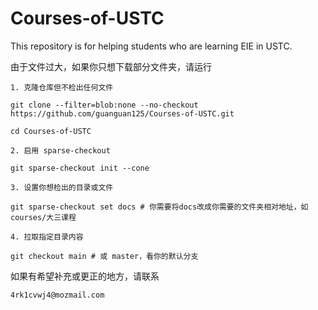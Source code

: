 # Courses-of-USTC

This repository is for helping students who are learning EIE in USTC.

由于文件过大，如果你只想下载部分文件夹，请运行

```
1. 克隆仓库但不检出任何文件

git clone --filter=blob:none --no-checkout https://github.com/guanguan125/Courses-of-USTC.git

cd Courses-of-USTC

2. 启用 sparse-checkout

git sparse-checkout init --cone

3. 设置你想检出的目录或文件

git sparse-checkout set docs # 你需要将docs改成你需要的文件夹相对地址，如courses/大三课程

4. 拉取指定目录内容

git checkout main # 或 master，看你的默认分支
```

如果有希望补充或更正的地方，请联系

```
4rk1cvwj4@mozmail.com
```
